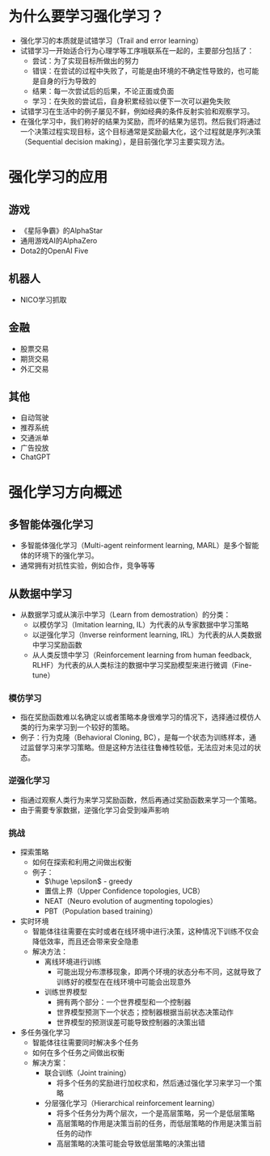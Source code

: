 # 为什么要学习强化学习？
- 强化学习的本质就是试错学习（Trail and error learning）
- 试错学习一开始适合行为心理学等工序哦联系在一起的，主要部分包括了：
	- 尝试：为了实现目标所做出的努力
	- 错误：在尝试的过程中失败了，可能是由环境的不确定性导致的，也可能是自身的行为导致的
	- 结果：每一次尝试后的后果，不论正面或负面
	- 学习：在失败的尝试后，自身积累经验以便下一次可以避免失败
- 试错学习在生活中的例子屡见不鲜，例如经典的条件反射实验和观察学习。
- 在强化学习中，我们称好的结果为奖励，而坏的结果为惩罚。然后我们将通过一个决策过程实现目标，这个目标通常是奖励最大化，这个过程就是序列决策（Sequential decision making），是目前强化学习主要实现方法。

# 强化学习的应用
## 游戏
- 《星际争霸》的AlphaStar
- 通用游戏AI的AlphaZero
- Dota2的OpenAI Five

## 机器人
- NICO学习抓取

## 金融
- 股票交易
- 期货交易
- 外汇交易

## 其他
- 自动驾驶
- 推荐系统
- 交通派单
- 广告投放
- ChatGPT

# 强化学习方向概述
## 多智能体强化学习
- 多智能体强化学习（Multi-agent reinforment learning, MARL）是多个智能体的环境下的强化学习。
- 通常拥有对抗性实验，例如合作，竞争等等

## 从数据中学习
- 从数据学习或从演示中学习（Learn from demostration）的分类：
	- 以模仿学习（Imitation learning, IL）为代表的从专家数据中学习策略
	- 以逆强化学习（Inverse reinforment learning, IRL）为代表的从人类数据中学习奖励函数
	- 从人类反馈中学习（Reinforcement learning from human feedback, RLHF）为代表的从人类标注的数据中学习奖励模型来进行微调（Fine-tune）
### 模仿学习
- 指在奖励函数难以名确定以或者策略本身很难学习的情况下，选择通过模仿人类的行为来学习到一个较好的策略。
- 例子：行为克隆（Behavioral Cloning, BC），是每一个状态为训练样本，通过监督学习来学习策略。但是这种方法往往鲁棒性较低，无法应对未见过的状态。
### 逆强化学习
- 指通过观察人类行为来学习奖励函数，然后再通过奖励函数来学习一个策略。
- 由于需要专家数据，逆强化学习会受到噪声影响

### 挑战
- 探索策略
	- 如何在探索和利用之间做出权衡
	- 例子：
		- $\huge \epsilon$ - greedy
		- 置信上界（Upper Confidence topologies, UCB）
		- NEAT（Neuro evolution of augmenting topologies）
		- PBT（Population based training）
- 实时环境
	- 智能体往往需要在实时或者在线环境中进行决策，这种情况下训练不仅会降低效率，而且还会带来安全隐患
	- 解决方法：
		- 离线环境进行训练
			- 可能出现分布漂移现象，即两个环境的状态分布不同，这就导致了训练好的模型在在线环境中可能会出现意外
		- 训练世界模型
			- 拥有两个部分：一个世界模型和一个控制器
			- 世界模型预测下一个状态；控制器根据当前状态决策动作
			- 世界模型的预测误差可能导致控制器的决策出错
- 多任务强化学习
	- 智能体往往需要同时解决多个任务
	- 如何在多个任务之间做出权衡
	- 解决方案：
		- 联合训练（Joint training）
			- 将多个任务的奖励进行加权求和，然后通过强化学习来学习一个策略
		- 分层强化学习（Hierarchical reinforcement learning）
			- 将多个任务分为两个层次，一个是高层策略，另一个是低层策略
			- 高层策略的作用是决策当前的任务，而低层策略的作用是决策当前任务的动作
			- 高层策略的决策可能会导致低层策略的决策出错